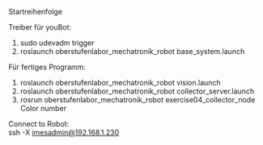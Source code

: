 Startreihenfolge

Treiber für youBot:  
1. sudo udevadm trigger  
2. roslaunch oberstufenlabor_mechatronik_robot base_system.launch

Für fertiges Programm:  
1. roslaunch oberstufenlabor_mechatronik_robot vision.launch  
2. roslaunch oberstufenlabor_mechatronik_robot collector_server.launch  
3. rosrun oberstufenlabor_mechatronik_robot exercise04_collector_node Color number

Connect to Robot:  
ssh -X imesadmin@192.168.1.230
